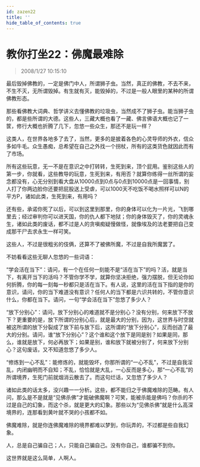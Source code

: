 ```yaml
---
id: zazen22
title: ''
hide_table_of_contents: true
---
```


# 教你打坐22：佛魔最难除

> 2008/1/27 10:15:10

<div style={{color: '#FF0000', fontSize: '18px', fontWeight: '500'}}>

最后毁掉佛教的，一定是佛门中人，所谓狮子虫。当然，真正的佛教，不去不来，不生不灭，无所谓毁掉。有生就有灭，能毁掉的，不过是一般人眼里的某种的所谓佛教形态。

那些看佛教大词典、哲学讲义去懂佛教的垃圾虫，当然成不了狮子虫。能当狮子虫的，都是些所谓的大德。这些人，三藏大概也看了一藏、佛言佛语大概也记了一筐，修行大概也折腾了几下，忽悠一些众生，那还不是玩一样？

这类人，在世界各地多了去了，当然，更多的是披着各色的心灵导师的外衣，信众多如牛毛。众生愚痴，总希望在自己之外找一个拐杖，所有的这类货色就因此而有了市场。

所有这些玩意，无一不是在意识之中打转转，生死到来，顶个屁用。鉴别这些人的第一步，你就看，这些教导的玩意，生死到来，有用否？就算你练得一丝所谓的妄念都没有，心无分别到看大盘从10000点到0点与0点到10000点是一回事情，别人打了你两边脸你还要把屁股送上受虐，可以1000天不吃饭不喝水照样可以N的平方P，诸如此类，生死到来，有用吗？

还有些，承诺你死了以后，可以到这里到那里，你的身体可以化为一片光，飞到哪里去；经过审判你可以进天国，你的仇人都下地狱；你的身体毁灭了，你的灵魂永生，诸如此类的废话，都不过是人的贪嗔痴疑慢做怪，就像埃及的法老要把自己变成那干尸去求永生一样可笑。

这些人，不过是很粗劣的伎俩，还算不了被佛所魔，不过是自我所魔罢了。

不妨看看这些无聊人忽悠的一些词语：

“学会活在当下”：请问，有一个在任何一刻能不是“活在当下”的吗？活，就是当下，有离开当下的活吗？不管你学不学，就算你坚决拒绝，强力摆脱，但无论你如何折腾，你的每一刻每一秒都只是活在当下。有人说，这里的活在当下指的是你的意识，请问，你的当下难道没有意识？任何人的当下都是六识共转的，不管你意识什么，你都在当下。请问，一句“学会活在当下”忽悠了多少人？

“放下分别心”：请问，放下分别心的难道就不是分别心？没有分别，何来放下不放下？更重要的是，放下所谓的分别心后，就是最大的分别，因为，这世界与时空就被这所谓的放下分裂成了放下前与放下后，这所谓的“放下分别心”，反而创造了最大的分别。请问，谁“放下分别心”？这个谁和这个放下是同是别？如果是同，那么，谁就是放下，何必再放下；如果是别，谁和放下就被分别了，何来放下分别心？这句废话，又不知道忽悠了多少人。

“修炼到一心不乱”：能修炼的，就能毁坏，你那所谓的“一心不乱”，不过是自我淫乱，内闭幽明而不自知；不乱，恰恰就是大乱，一心反而是多心，那“一心不乱”的所谓境界，生死门前就烟消云散去了。而这句烂话，又忽悠了多少人？

诸如此类的话太多，没兴趣一一分析。这些，都不能归之于佛魔难除的范畴。有人问，那么是不是就是“见佛杀佛”才能破佛魔啊？可笑，能被杀能是佛吗？你杀的不过是自己的幻象，而这个杀，就是更大的幻象。那些以为“见佛杀佛”就是什么高深境界的，连那看到黄叶就不哭的小孩都不如。

佛魔难除，就是你连佛魔难除的境界都难以梦到，你玩弄的，不过都是些自我幻象。

人，总是自己骗自己；人，只能自己骗自己。没有你自己，谁都骗不到你。

这世界就是这么简单，人啊人。

</div>